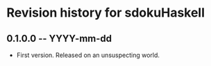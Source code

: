 # Revision history for sdokuHaskell

## 0.1.0.0 -- YYYY-mm-dd

* First version. Released on an unsuspecting world.
